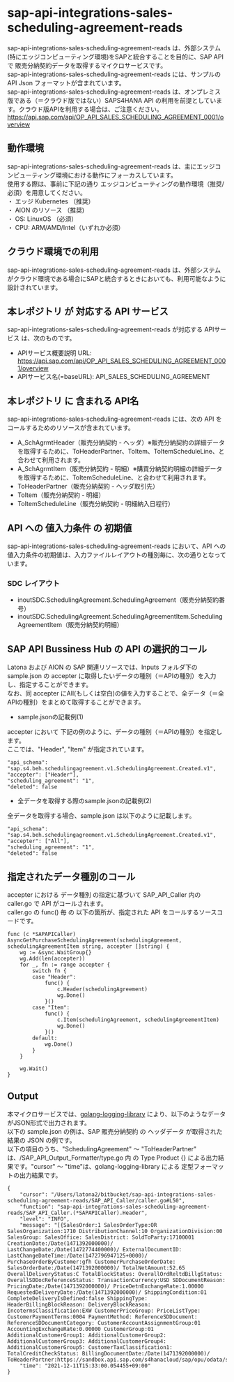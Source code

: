 # sap-api-integrations-sales-scheduling-agreement-reads
sap-api-integrations-sales-scheduling-agreement-reads は、外部システム(特にエッジコンピューティング環境)をSAPと統合することを目的に、SAP API で 販売分納契約データを取得するマイクロサービスです。    
sap-api-integrations-sales-scheduling-agreement-reads には、サンプルのAPI Json フォーマットが含まれています。   
sap-api-integrations-sales-scheduling-agreement-reads は、オンプレミス版である（＝クラウド版ではない）SAPS4HANA API の利用を前提としています。クラウド版APIを利用する場合は、ご注意ください。   
https://api.sap.com/api/OP_API_SALES_SCHEDULING_AGREEMENT_0001/overview  

## 動作環境  
sap-api-integrations-sales-scheduling-agreement-reads は、主にエッジコンピューティング環境における動作にフォーカスしています。  
使用する際は、事前に下記の通り エッジコンピューティングの動作環境（推奨/必須）を用意してください。  
・ エッジ Kubernetes （推奨）    
・ AION のリソース （推奨)    
・ OS: LinuxOS （必須）    
・ CPU: ARM/AMD/Intel（いずれか必須）　　

## クラウド環境での利用
sap-api-integrations-sales-scheduling-agreement-reads は、外部システムがクラウド環境である場合にSAPと統合するときにおいても、利用可能なように設計されています。  

## 本レポジトリ が 対応する API サービス
sap-api-integrations-sales-scheduling-agreement-reads が対応する APIサービス は、次のものです。

* APIサービス概要説明 URL: https://api.sap.com/api/OP_API_SALES_SCHEDULING_AGREEMENT_0001/overview  
* APIサービス名(=baseURL): API_SALES_SCHEDULING_AGREEMENT

## 本レポジトリ に 含まれる API名
sap-api-integrations-sales-scheduling-agreement-reads には、次の API をコールするためのリソースが含まれています。  

* A_SchAgrmtHeader（販売分納契約 - ヘッダ）※販売分納契約の詳細データを取得するために、ToHeaderPartner、ToItem、ToItemScheduleLine、と合わせて利用されます。
* A_SchAgrmtItem（販売分納契約 - 明細）※購買分納契約明細の詳細データを取得するために、ToItemScheduleLine、と合わせて利用されます。
* ToHeaderPartner（販売分納契約 - ヘッダ取引先）
* ToItem（販売分納契約 - 明細）
* ToItemScheduleLine（販売分納契約 - 明細納入日程行）

## API への 値入力条件 の 初期値
sap-api-integrations-sales-scheduling-agreement-reads において、API への値入力条件の初期値は、入力ファイルレイアウトの種別毎に、次の通りとなっています。  

### SDC レイアウト

* inoutSDC.SchedulingAgreement.SchedulingAgreement（販売分納契約番号）
* inoutSDC.SchedulingAgreement.SchedulingAgreementItem.SchedulingAgreementItem（販売分納契約明細）

## SAP API Bussiness Hub の API の選択的コール

Latona および AION の SAP 関連リソースでは、Inputs フォルダ下の sample.json の accepter に取得したいデータの種別（＝APIの種別）を入力し、指定することができます。  
なお、同 accepter にAll(もしくは空白)の値を入力することで、全データ（＝全APIの種別）をまとめて取得することができます。  

* sample.jsonの記載例(1)  

accepter において 下記の例のように、データの種別（＝APIの種別）を指定します。  
ここでは、"Header", "Item" が指定されています。

```
"api_schema": "sap.s4.beh.schedulingagreement.v1.SchedulingAgreement.Created.v1",
"accepter": ["Header"],
"scheduling_agreement": "1",
"deleted": false
```
  
* 全データを取得する際のsample.jsonの記載例(2)  

全データを取得する場合、sample.json は以下のように記載します。  

```
"api_schema": "sap.s4.beh.schedulingagreement.v1.SchedulingAgreement.Created.v1",
"accepter": ["All"],
"scheduling_agreement": "1",
"deleted": false
```

## 指定されたデータ種別のコール

accepter における データ種別 の指定に基づいて SAP_API_Caller 内の caller.go で API がコールされます。  
caller.go の func() 毎 の 以下の箇所が、指定された API をコールするソースコードです。  

```
func (c *SAPAPICaller) AsyncGetPurchaseSchedulingAgreement(schedulingAgreement, schedulingAgreementItem string, accepter []string) {
	wg := &sync.WaitGroup{}
	wg.Add(len(accepter))
	for _, fn := range accepter {
		switch fn {
		case "Header":
			func() {
				c.Header(schedulingAgreement)
				wg.Done()
			}()
		case "Item":
			func() {
				c.Item(schedulingAgreement, schedulingAgreementItem)
				wg.Done()
			}()
		default:
			wg.Done()
		}
	}

	wg.Wait()
}
```
## Output  
本マイクロサービスでは、[golang-logging-library](https://github.com/latonaio/golang-logging-library) により、以下のようなデータがJSON形式で出力されます。  
以下の sample.json の例は、SAP 販売分納契約 の ヘッダデータ が取得された結果の JSON の例です。  
以下の項目のうち、"SchedulingAgreement" ～ "ToHeaderPartner" は、/SAP_API_Output_Formatter/type.go 内 の Type Product {} による出力結果です。"cursor" ～ "time"は、golang-logging-library による 定型フォーマットの出力結果です。  

```
{
	"cursor": "/Users/latona2/bitbucket/sap-api-integrations-sales-scheduling-agreement-reads/SAP_API_Caller/caller.go#L50",
	"function": "sap-api-integrations-sales-scheduling-agreement-reads/SAP_API_Caller.(*SAPAPICaller).Header",
	"level": "INFO",
	"message": "[{SalesOrder:1 SalesOrderType:OR SalesOrganization:1710 DistributionChannel:10 OrganizationDivision:00 SalesGroup: SalesOffice: SalesDistrict: SoldToParty:17100001 CreationDate:/Date(1471392000000)/ LastChangeDate:/Date(1472774400000)/ ExternalDocumentID: LastChangeDateTime:/Date(1472796947125+0000)/ PurchaseOrderByCustomer:gfh CustomerPurchaseOrderDate: SalesOrderDate:/Date(1471392000000)/ TotalNetAmount:52.65 OverallDeliveryStatus:C TotalBlockStatus: OverallOrdReltdBillgStatus: OverallSDDocReferenceStatus: TransactionCurrency:USD SDDocumentReason: PricingDate:/Date(1471392000000)/ PriceDetnExchangeRate:1.00000 RequestedDeliveryDate:/Date(1471392000000)/ ShippingCondition:01 CompleteDeliveryIsDefined:false ShippingType: HeaderBillingBlockReason: DeliveryBlockReason: IncotermsClassification:EXW CustomerPriceGroup: PriceListType: CustomerPaymentTerms:0004 PaymentMethod: ReferenceSDDocument: ReferenceSDDocumentCategory: CustomerAccountAssignmentGroup:01 AccountingExchangeRate:0.00000 CustomerGroup:01 AdditionalCustomerGroup1: AdditionalCustomerGroup2: AdditionalCustomerGroup3: AdditionalCustomerGroup4: AdditionalCustomerGroup5: CustomerTaxClassification1: TotalCreditCheckStatus: BillingDocumentDate:/Date(1471392000000)/ ToHeaderPartner:https://sandbox.api.sap.com/s4hanacloud/sap/opu/odata/sap/API_SALES_ORDER_SRV/A_SalesOrder('1')/to_Partner}]",
	"time": "2021-12-11T15:33:00.054455+09:00"
}
```
